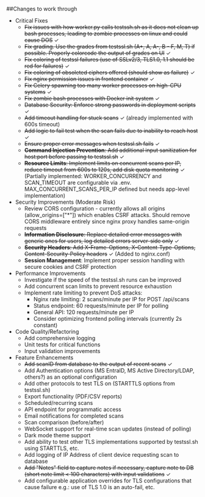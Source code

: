 ##Changes to work through
- Critical Fixes
    - ~~Fix issues with how worker.py calls testssh.sh as it does not clean up bash processes, leading to zombie processes on linux and could cause DOS~~ ✓
    - ~~Fix grading. Use the grades from testssl.sh (A+, A, A-, B - F, M, T) if possible. Properly colorcode the output of grades on UI~~ ✓
    - ~~Fix coloring of testssl failures (use of SSLv2/3, TLS1.0, 1.1 should be red for failures)~~ ✓
    - ~~Fix coloring of obsoleted ciphers offered (should show as failure)~~ ✓
    - ~~Fix nginx permission issues in frontend container~~ ✓
    - ~~Fix Celery spawning too many worker processes on high-CPU systems~~ ✓
    - ~~Fix zombie bash processes with Docker init system~~ ✓
    - ~~Database Security: Enforce strong passwords in deployment scripts~~ ✓
    - ~~Add timeout handling for stuck scans~~ ✓ (already implemented with 600s timeout)
    - ~~Add logic to fail test when the scan fails due to inability to reach host~~ ✓
    - ~~Ensure proper error messages when testssl.sh fails~~ ✓
    - ~~**Command Injection Prevention**: Add additional input sanitization for host:port before passing to testssl.sh~~ ✓
    - ~~**Resource Limits**: Implement limits on concurrent scans per IP, reduce timeout from 600s to 120s, add disk quota monitoring~~ ✓ (Partially implemented: WORKER_CONCURRENCY and SCAN_TIMEOUT are configurable via .env. MAX_CONCURRENT_SCANS_PER_IP defined but needs app-level implementation)
- Security Improvements (Moderate Risk)
    - Review CORS configuration - currently allows all origins (allow_origins=["*"]) which enables CSRF attacks. Should remove CORS middleware entirely since nginx proxy handles same-origin requests
    - ~~**Information Disclosure**: Replace detailed error messages with generic ones for users, log detailed errors server-side only~~ ✓
    - ~~**Security Headers**: Add X-Frame-Options, X-Content-Type-Options, Content-Security-Policy headers~~ ✓ (Added to nginx.conf)
    - **Session Management**: Implement proper session handling with secure cookies and CSRF protection
- Performance Improvements
    - Investigate if the speed of the testssl.sh runs can be improved
    - Add concurrent scan limits to prevent resource exhaustion
    - Implement rate limiting to prevent DoS attacks:
        - Nginx rate limiting: 2 scans/minute per IP for POST /api/scans
        - Status endpoint: 60 requests/minute per IP for polling
        - General API: 120 requests/minute per IP
        - Consider optimizing frontend polling intervals (currently 2s constant)
- Code Quality/Refactoring
    - Add comprehensive logging
    - Unit tests for critical functions
    - Input validation improvements
- Feature Enhancements
    - ~~Add scanID from database to the output of recent scans~~ ✓
    - Add Authentication options (MS EntraID, MS Active Directory/LDAP, others?) as an optional configuration
    - Add other protocols to test TLS on (STARTTLS options from testssl.sh)
    - Export functionality (PDF/CSV reports)
    - Scheduled/recurring scans
    - API endpoint for programmatic access
    - Email notifications for completed scans
    - Scan comparison (before/after)
    - WebSocket support for real-time scan updates (instead of polling)
    - Dark mode theme support
    - Add ability to test other TLS implementations supported by testssl.sh using STARTTLS, etc.
    - Add logging of IP Address of client device requesting scan to database
    - ~~Add "Notes" field to capture notes if necessary, capture note to DB (short note limit < 100 characters) with input validations~~ ✓
    - Add configurable application overrides for TLS configurations that cause failure e.g.: use of TLS 1.0 is an auto-fail, etc.
